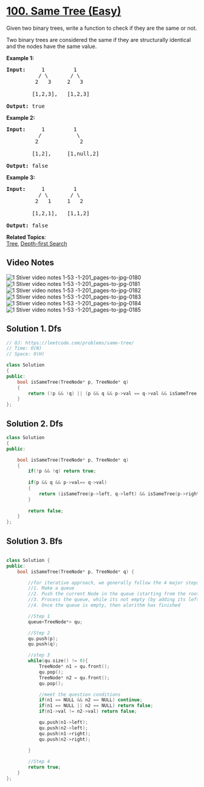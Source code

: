 # [100. Same Tree (Easy)](https://leetcode.com/problems/same-tree/)

<p>Given two binary trees, write a function to check if they are the same or not.</p>

<p>Two binary trees are considered the same if they are structurally identical and the nodes have the same value.</p>

<p><strong>Example 1:</strong></p>

<pre><strong>Input:</strong>     1         1
          / \       / \
         2   3     2   3

        [1,2,3],   [1,2,3]

<strong>Output:</strong> true
</pre>

<p><strong>Example 2:</strong></p>

<pre><strong>Input:</strong>     1         1
          /           \
         2             2

        [1,2],     [1,null,2]

<strong>Output:</strong> false
</pre>

<p><strong>Example 3:</strong></p>

<pre><strong>Input:</strong>     1         1
          / \       / \
         2   1     1   2

        [1,2,1],   [1,1,2]

<strong>Output:</strong> false
</pre>


**Related Topics**:  
[Tree](https://leetcode.com/tag/tree/), [Depth-first Search](https://leetcode.com/tag/depth-first-search/)


## Video Notes


![1  Stiver video notes  1-53 -1-201_pages-to-jpg-0180](https://user-images.githubusercontent.com/106215989/170277583-156f6865-f5c7-4ef5-ac1b-4e903faadcee.jpg)
![1  Stiver video notes  1-53 -1-201_pages-to-jpg-0181](https://user-images.githubusercontent.com/106215989/170277592-ad2b70a0-ed83-41bb-bcc7-c07eba4a5881.jpg)
![1  Stiver video notes  1-53 -1-201_pages-to-jpg-0182](https://user-images.githubusercontent.com/106215989/170277627-29d52d38-8072-4945-9b18-7e139cfce6f6.jpg)
![1  Stiver video notes  1-53 -1-201_pages-to-jpg-0183](https://user-images.githubusercontent.com/106215989/170277658-fc2671fb-6f27-42db-8005-09b0def6994f.jpg)
![1  Stiver video notes  1-53 -1-201_pages-to-jpg-0184](https://user-images.githubusercontent.com/106215989/170277662-561b551d-d619-42c3-b51f-e1aa57b9ecd8.jpg)
![1  Stiver video notes  1-53 -1-201_pages-to-jpg-0185](https://user-images.githubusercontent.com/106215989/170277668-a93d5ca4-062a-4f31-81f6-4043f6c1d484.jpg)


## Solution 1. Dfs

```cpp
// OJ: https://leetcode.com/problems/same-tree/
// Time: O(N)
// Space: O(H)

class Solution 
{
public:
    bool isSameTree(TreeNode* p, TreeNode* q) 
    {
        return (!p && !q) || (p && q && p->val == q->val && isSameTree(p->left, q->left) && isSameTree(p->right, q->right));
    }
};
```

## Solution 2. Dfs

```cpp
class Solution 
{
public:

    bool isSameTree(TreeNode* p, TreeNode* q) 
    {
        if(!p && !q) return true;
        
        if(p && q && p->val== q->val)
        {
            return (isSameTree(p->left, q->left) && isSameTree(p->right, q->right));
        }
        
        return false;
    }
};
```

## Solution 3. Bfs

```cpp

class Solution {
public:
	bool isSameTree(TreeNode* p, TreeNode* q) {

		//for iterative approach, we generally follow the 4 major steps:
		//1. Make a queue 
		//2. Push the current Node in the queue (starting from the root node)
		//3. Process the queue, while its not empty (by adding its left & right child)
		//4. Once the queue is empty, then alorithm has finished

		//Step 1
		queue<TreeNode*> qu;  

		//Step 2
		qu.push(p);
		qu.push(q);

		//step 3
		while(qu.size() != 0){
			TreeNode* n1 = qu.front();
			qu.pop();
			TreeNode* n2 = qu.front();
			qu.pop();

			//meet the question conditions
			if(n1 == NULL && n2 == NULL) continue;
			if(n1 == NULL || n2 == NULL) return false;
			if(n1->val != n2->val) return false;

			qu.push(n1->left);
			qu.push(n2->left);
			qu.push(n1->right);
			qu.push(n2->right);

		}
		
		//Step 4
		return true;
	}
};
```
